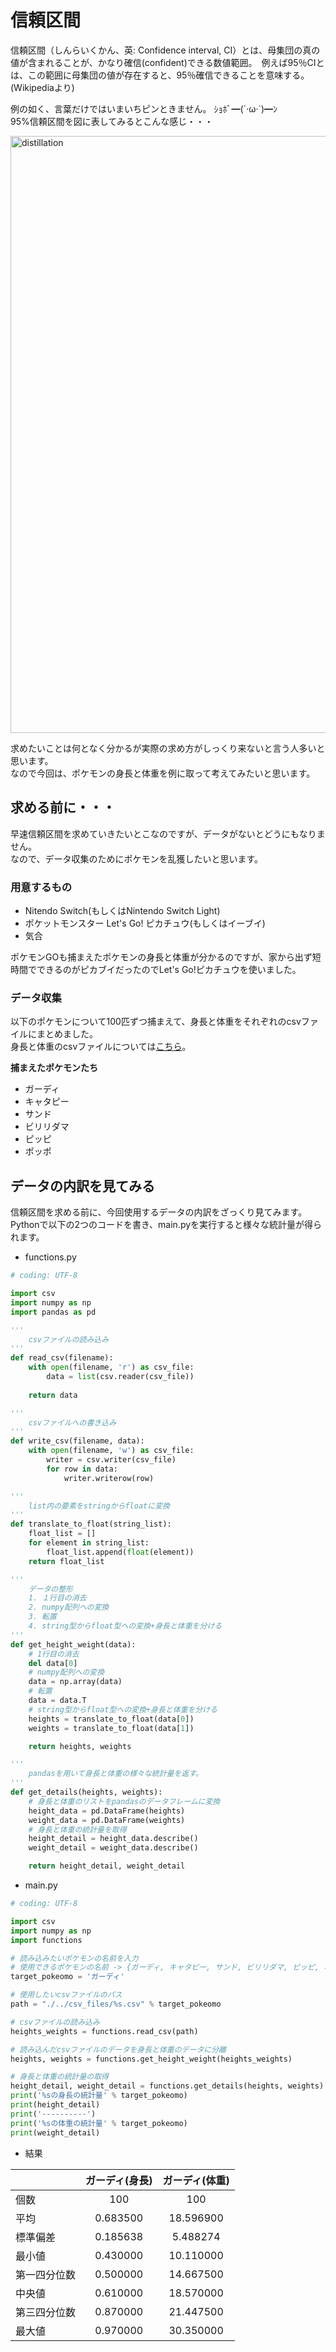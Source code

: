 # 信頼区間

信頼区間（しんらいくかん、英: Confidence interval, CI）とは、母集団の真の値が含まれることが、かなり確信(confident)できる数値範囲。　例えば95％CIとは、この範囲に母集団の値が存在すると、95％確信できることを意味する。  
(Wikipediaより)

例の如く、言葉だけではいまいちピンときません。  ｼｮﾎﾞ━(´·ω·`)━ﾝ  
95%信頼区間を図に表してみるとこんな感じ・・・

<img width="955" alt="distillation" src="https://user-images.githubusercontent.com/39772824/93886349-42387b00-fd20-11ea-9599-73ead3982e01.png">

求めたいことは何となく分かるが実際の求め方がしっくり来ないと言う人多いと思います。  
なので今回は、ポケモンの身長と体重を例に取って考えてみたいと思います。

## 求める前に・・・

早速信頼区間を求めていきたいとこなのですが、データがないとどうにもなりません。  
なので、データ収集のためにポケモンを乱獲したいと思います。  

### 用意するもの

- Nitendo Switch(もしくはNintendo Switch Light)
- ポケットモンスター Let's Go! ピカチュウ(もしくはイーブイ)
- 気合

ポケモンGOも捕まえたポケモンの身長と体重が分かるのですが、家から出ず短時間でできるのがピカブイだったのでLet's Go!ピカチュウを使いました。  

### データ収集

以下のポケモンについて100匹ずつ捕まえて、身長と体重をそれぞれのcsvファイルにまとめました。  
身長と体重のcsvファイルについては[こちら](https://github.com/mahotani/confidence_interval/tree/master/csv_files)。  

**捕まえたポケモンたち**

- ガーディ
- キャタピー
- サンド
- ビリリダマ
- ピッピ
- ポッポ

## データの内訳を見てみる

信頼区間を求める前に、今回使用するデータの内訳をざっくり見てみます。  
Pythonで以下の2つのコードを書き、main.pyを実行すると様々な統計量が得られます。

- functions.py

```python:functions.py
# coding: UTF-8

import csv
import numpy as np
import pandas as pd

'''
    csvファイルの読み込み
'''
def read_csv(filename):
    with open(filename, 'r') as csv_file:
        data = list(csv.reader(csv_file))
    
    return data

'''
    csvファイルへの書き込み
'''
def write_csv(filename, data):
    with open(filename, 'w') as csv_file:
        writer = csv.writer(csv_file)
        for row in data:
            writer.writerow(row)

'''
    list内の要素をstringからfloatに変換
'''
def translate_to_float(string_list):
    float_list = []
    for element in string_list:
        float_list.append(float(element))
    return float_list

'''
    データの整形
    1. １行目の消去
    2. numpy配列への変換
    3. 転置
    4. string型からfloat型への変換+身長と体重を分ける
'''
def get_height_weight(data):
    # 1行目の消去
    del data[0]
    # numpy配列への変換
    data = np.array(data)
    # 転置
    data = data.T
    # string型からfloat型への変換+身長と体重を分ける
    heights = translate_to_float(data[0])
    weights = translate_to_float(data[1])

    return heights, weights

'''
    pandasを用いて身長と体重の様々な統計量を返す。
'''
def get_details(heights, weights):
    # 身長と体重のリストをpandasのデータフレームに変換
    height_data = pd.DataFrame(heights)
    weight_data = pd.DataFrame(weights)
    # 身長と体重の統計量を取得
    height_detail = height_data.describe()
    weight_detail = weight_data.describe()

    return height_detail, weight_detail

```

- main.py

```python:functions.py
# coding: UTF-8

import csv
import numpy as np
import functions

# 読み込みたいポケモンの名前を入力
# 使用できるポケモンの名前 -> {ガーディ, キャタピー, サンド, ビリリダマ, ピッピ, ポッポ}
target_pokeomo = 'ガーディ'

# 使用したいcsvファイルのパス
path = "./../csv_files/%s.csv" % target_pokeomo

# csvファイルの読み込み
heights_weights = functions.read_csv(path)

# 読み込んだcsvファイルのデータを身長と体重のデータに分離
heights, weights = functions.get_height_weight(heights_weights)

# 身長と体重の統計量の取得
height_detail, weight_detail = functions.get_details(heights, weights)
print('%sの身長の統計量' % target_pokeomo)
print(height_detail)
print('----------')
print('%sの体重の統計量' % target_pokeomo)
print(weight_detail)

```

- 結果

|  | ガーディ(身長) | ガーディ(体重) |
| :--- | :---: | :---: |
| 個数 | 100 | 100 |
| 平均 | 0.683500 | 18.596900 |
| 標準偏差 | 0.185638 | 5.488274 |
| 最小値 | 0.430000 | 10.110000 |
| 第一四分位数 | 0.500000 | 14.667500 |
| 中央値 | 0.610000 | 18.570000 |
| 第三四分位数 | 0.870000 | 21.447500 |
| 最大値 | 0.970000 | 30.350000 |